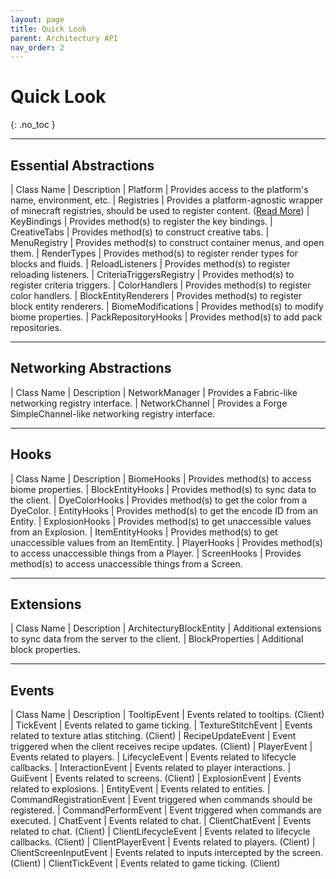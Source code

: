 ```yaml
---
layout: page
title: Quick Look
parent: Architectury API
nav_order: 2
---
```


# Quick Look
{: .no_toc }

---

## Essential Abstractions

| Class Name | Description
| Platform | Provides access to the platform's name, environment, etc.
| Registries | Provides a platform-agnostic wrapper of minecraft registries, should be used to register content. ([Read More](/architectury-documentations/docs/architectury_api/registry))
| KeyBindings | Provides method(s) to register the key bindings.
| CreativeTabs | Provides method(s) to construct creative tabs.
| MenuRegistry | Provides method(s) to construct container menus, and open them.
| RenderTypes | Provides method(s) to register render types for blocks and fluids.
| ReloadListeners | Provides method(s) to register reloading listeners.
| CriteriaTriggersRegistry | Provides method(s) to register criteria triggers.
| ColorHandlers | Provides method(s) to register color handlers.
| BlockEntityRenderers | Provides method(s) to register block entity renderers.
| BiomeModifications | Provides method(s) to modify biome properties.
| PackRepositoryHooks | Provides method(s) to add pack repositories.

---

## Networking Abstractions

| Class Name | Description
| NetworkManager | Provides a Fabric-like networking registry interface.
| NetworkChannel | Provides a Forge SimpleChannel-like networking registry interface.

---

## Hooks

| Class Name | Description
| BiomeHooks | Provides method(s) to access biome properties.
| BlockEntityHooks | Provides method(s) to sync data to the client.
| DyeColorHooks | Provides method(s) to get the color from a DyeColor.
| EntityHooks | Provides method(s) to get the encode ID from an Entity.
| ExplosionHooks | Provides method(s) to get unaccessible values from an Explosion.
| ItemEntityHooks | Provides method(s) to get unaccessible values from an ItemEntity.
| PlayerHooks | Provides method(s) to access unaccessible things from a Player.
| ScreenHooks | Provides method(s) to access unaccessible things from a Screen.

---

## Extensions

| Class Name | Description
| ArchitecturyBlockEntity | Additional extensions to sync data from the server to the client.
| BlockProperties | Additional block properties.

---

## Events

| Class Name | Description
| TooltipEvent | Events related to tooltips. (Client)
| TickEvent | Events related to game ticking.
| TextureStitchEvent | Events related to texture atlas stitching. (Client)
| RecipeUpdateEvent | Event triggered when the client receives recipe updates. (Client)
| PlayerEvent | Events related to players.
| LifecycleEvent | Events related to lifecycle callbacks.
| InteractionEvent | Events related to player interactions.
| GuiEvent | Events related to screens. (Client)
| ExplosionEvent | Events related to explosions.
| EntityEvent | Events related to entities.
| CommandRegistrationEvent | Event triggered when commands should be registered.
| CommandPerformEvent | Event triggered when commands are executed.
| ChatEvent | Events related to chat.
| ClientChatEvent | Events related to chat. (Client)
| ClientLifecycleEvent | Events related to lifecycle callbacks. (Client)
| ClientPlayerEvent | Events related to players. (Client)
| ClientScreenInputEvent | Events related to inputs intercepted by the screen. (Client)
| ClientTickEvent | Events related to game ticking. (Client)
